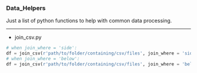 ### Data_Helpers
Just a list of python functions to help with common data processing.

---
- join_csv.py

```python
# when join_where = 'side':
df = join_csv(r'path/to/folder/containing/csv/files', join_where = 'side', common_column = 'District')
# when join_where = 'below':
df = join_csv(r'path/to/folder/containing/csv/files', join_where = 'below', common_column = 'District', sequential = True)
```

